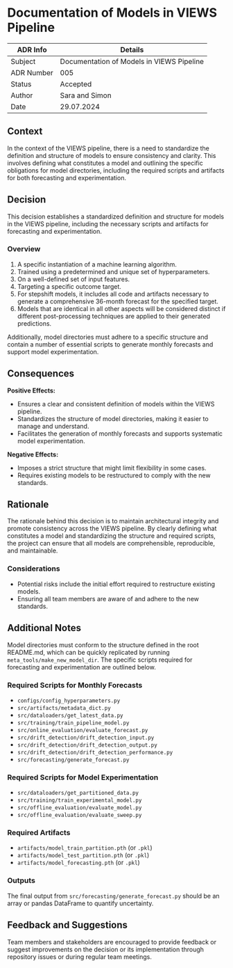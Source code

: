 
# Documentation of Models in VIEWS Pipeline

| ADR Info            | Details                                      |
|---------------------|----------------------------------------------|
| Subject             | Documentation of Models in VIEWS Pipeline    |
| ADR Number          | 005                                          |
| Status              | Accepted                                     |
| Author              | Sara and Simon                               |
| Date                | 29.07.2024                                   |

## Context
In the context of the VIEWS pipeline, there is a need to standardize the definition and structure of models to ensure consistency and clarity. This involves defining what constitutes a model and outlining the specific obligations for model directories, including the required scripts and artifacts for both forecasting and experimentation.

## Decision
This decision establishes a standardized definition and structure for models in the VIEWS pipeline, including the necessary scripts and artifacts for forecasting and experimentation.

### Overview
1. A specific instantiation of a machine learning algorithm.
2. Trained using a predetermined and unique set of hyperparameters.
3. On a well-defined set of input features.
4. Targeting a specific outcome target.
5. For stepshift models, it includes all code and artifacts necessary to generate a comprehensive 36-month forecast for the specified target.
6. Models that are identical in all other aspects will be considered distinct if different post-processing techniques are applied to their generated predictions.

Additionally, model directories must adhere to a specific structure and contain a number of essential scripts to generate monthly forecasts and support model experimentation.

## Consequences
**Positive Effects:**
- Ensures a clear and consistent definition of models within the VIEWS pipeline.
- Standardizes the structure of model directories, making it easier to manage and understand.
- Facilitates the generation of monthly forecasts and supports systematic model experimentation.

**Negative Effects:**
- Imposes a strict structure that might limit flexibility in some cases.
- Requires existing models to be restructured to comply with the new standards.

## Rationale
The rationale behind this decision is to maintain architectural integrity and promote consistency across the VIEWS pipeline. By clearly defining what constitutes a model and standardizing the structure and required scripts, the project can ensure that all models are comprehensible, reproducible, and maintainable.

### Considerations
- Potential risks include the initial effort required to restructure existing models.
- Ensuring all team members are aware of and adhere to the new standards.

## Additional Notes
Model directories must conform to the structure defined in the root README.md, which can be quickly replicated by running `meta_tools/make_new_model_dir`. The specific scripts required for forecasting and experimentation are outlined below.

### Required Scripts for Monthly Forecasts
- `configs/config_hyperparameters.py`
- `src/artifacts/metadata_dict.py`
- `src/dataloaders/get_latest_data.py`
- `src/training/train_pipeline_model.py`
- `src/online_evaluation/evaluate_forecast.py`
- `src/drift_detection/drift_detection_input.py`
- `src/drift_detection/drift_detection_output.py`
- `src/drift_detection/drift_detection_performance.py`
- `src/forecasting/generate_forecast.py`

### Required Scripts for Model Experimentation
- `src/dataloaders/get_partitioned_data.py`
- `src/training/train_experimental_model.py`
- `src/offline_evaluation/evaluate_model.py`
- `src/offline_evaluation/evaluate_sweep.py`

### Required Artifacts
- `artifacts/model_train_partition.pth` (or `.pkl`)
- `artifacts/model_test_partition.pth` (or `.pkl`)
- `artifacts/model_forecasting.pth` (or `.pkl`)

### Outputs
The final output from `src/forecasting/generate_forecast.py` should be an array or pandas DataFrame to quantify uncertainty.

## Feedback and Suggestions
Team members and stakeholders are encouraged to provide feedback or suggest improvements on the decision or its implementation through repository issues or during regular team meetings.
